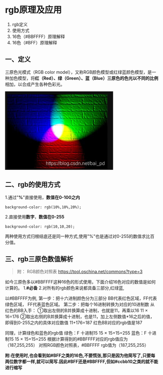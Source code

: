 # rgb原理及应用

 1. rgb定义
 2. 使用方式
 3. 16色（#BBFFFF）原理解释
 4. 16色（#BFF）原理解释 

## 一、定义
三原色光模式（RGB color model），又称RGB颜色模型或红绿蓝颜色模型，是一种加色模型，将**红（Red）、绿（Green）、蓝（Blue）**三原色的色光以**不同的比例**相加，以合成产生各种色彩光。

![image-20231119163632178](rgb%E5%8E%9F%E7%90%86%E5%8F%8A%E5%BA%94%E7%94%A8.assets/image-20231119163632178-17003829935525.png)

## 二、rgb的使用方式

 1.通过"**%**"直接使用，**数值在0-100之内**

```
background-color: rgb(10%,10%,20%);
```
 2.直接使用**数字**，**数值在0-255**

```
background-color: rgb(10,10,20);
```
两种使用方式归根结底还是同一种方式,使用"%"也是通过对0-255的数值求比百分值。
## 三、rgb三原色数值解析

> 附：
> RGB颜色对照表 https://tool.oschina.net/commons?type=3

如今三原色多以#BBFFFF这种16色的形式使用，下面介绍16色对应的数值是如何计算的。
1.**#必备**
2.对所有的rgb颜色来说都具备三部分,红绿蓝,

以#BBFFFF为例,
第一步：把十六进制颜色分为三部分
BB代表红色区域，FF代表绿色区域， FF代表蓝色区域。
第二步：把每个16进制转换为对应的10进制数
从红色的BB入手：
①取出左侧的B并换算成十进制，也就是11，再乘以16
11 × 16=176
②取出右侧的B并换算成十进制，也是11，加上左侧数值*16之后的值，即得到0-255之内的具体对应数值
11+176=187
红色BB对应的rgb值是187

同理，计算绿色和蓝色的rgb值
绿色：F 十进制15 15 × 15+15=255
蓝色：F 十进制15 15 × 15+15=255
根据计算得到的#BBFFFF对应的rgb值应为（187,255,255）
对照RGB颜色对照表，#BBFFFF rgb值为（187,255,255）

**附:在使用时,也会看到如#BFF之类的16色,不要慌张,那只是因为他简写了,只要每两位数字都一样,就可以简写.因此#BFF还是#BBFFFF,但如#ccbb10之类的就不能进行缩写**